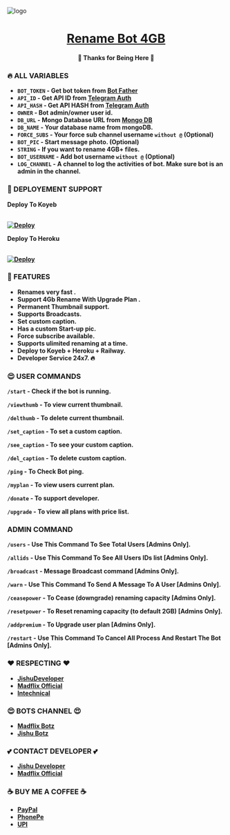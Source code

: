 <img src="https://telegra.ph/file/d0a133ab516b591903a80.jpg" alt="logo" target="/blank">

<h1 align="center">
 <b><a href="https://t.me/filerenamexprobot" target="/blank">Rename Bot 4GB</a></>
</h1>

<p align="center">🩷 Thanks for Being Here 🩷</p>




### 🔥 ALL VARIABLES

* `BOT_TOKEN` - Get bot token from <a href="https://t.me/BotFather" target="/blank">Bot Father</a>
* `API_ID` - Get API ID from <a href="https://my.telegram.org" target="/blank">Telegram Auth</a> 
* `API_HASH` - Get API HASH from <a href="https://my.telegram.org" target="/blank">Telegram Auth</a>
* `OWNER` - Bot admin/owner user id.
* `DB_URL` - Mongo Database URL from <a href="https://cloud.mongodb.com" target="/blank">Mongo DB</a>
* `DB_NAME`  - Your database name from mongoDB.
* `FORCE_SUBS` - Your force sub channel username `without @` (Optional)
* `BOT_PIC` - Start message photo. (Optional)
* `STRING` - If you want to rename 4GB+ files.
* `BOT_USERNAME` - Add bot username `without @` (Optional)
* `LOG_CHANNEL` - A channel to log the activities of bot. Make sure bot is an admin in the channel.




### 📶 DEPLOYEMENT SUPPORT

<summary>Deploy To Koyeb</summary>
<p>
<br>                 
<a target="/blank" href="https://app.koyeb.com/deploy?type=git&repository=github.com/JishuDeveloper/Rename-Bot-4GB&branch=main&name=rename-botz" >
  <img src="https://www.koyeb.com/static/images/deploy/button.svg" alt="Deploy">
</a>
</p>


<summary>Deploy To Heroku</summary>
<p>
<br>
<a href="https://heroku.com/deploy?template=https://github.com/animelegendpro/Premium-Pro">
  <img src="https://www.herokucdn.com/deploy/button.svg" alt="Deploy">
</a>
</p>





### 🥰 FEATURES
 - Renames very fast .
 - Support 4Gb Rename With Upgrade Plan .
 - Permanent Thumbnail support.
 - Supports Broadcasts.
 - Set custom caption.
 - Has a custom Start-up pic.
 - Force subscribe available.
 - Supports ulimited renaming at a time.
 - Deploy to Koyeb + Heroku + Railway.
 - Developer Service 24x7. 🔥




### 😍 USER COMMANDS

`/start` - Check if the bot is running.
 
`/viewthumb` - To view current thumbnail.
 
`/delthumb` - To delete current thumbnail.
 
`/set_caption` - To set a custom caption.
 
`/see_caption` - To see your custom caption.
 
`/del_caption` - To delete custom caption.

`/ping` - To Check Bot ping.
 
`/myplan` - To view users current plan.

`/donate` - To support developer.
 
`/upgrade` - To view all plans with price list.




### ADMIN COMMAND

`/users` - Use This Command To See Total Users [Admins Only].

`/allids` - Use This Command To See All Users IDs list [Admins Only].
 
`/broadcast` - Message Broadcast command [Admins Only].

`/warn` - Use This Command To Send A Message To A User [Admins Only].
 
`/ceasepower` - To Cease (downgrade) renaming capacity [Admins Only].
 
`/resetpower` - To Reset renaming capacity (to default 2GB)  [Admins Only].
 
`/addpremium` - To Upgrade user plan [Admins Only].

`/restart` - Use This Command To Cancel All Process And Restart The Bot [Admins Only].



### ❤️ RESPECTING ❤️
- [JishuDeveloper](https://github.com/JishuDeveloper)
- [Madflix Official](https://github.com/jishusinha) 
- [lntechnical](https://github.com/lntechnical2)

### 😍 BOTS CHANNEL 😍
- [Madflix Botz](https://t.me/Madflix_Bots)
- [Jishu Botz](https://t.me/JishuBotz)

### 💕 CONTACT DEVELOPER 💕
- [Jishu Developer](https://t.me/JishuDeveloper)
- [Madflix Official](https://t.me/MadflixOfficials)

### ☕ BUY ME A COFFEE ☕
- [PayPal](https://paypal.me/jishudeveloper/2.50USD)
- [PhonePe](https://graph.org/file/6822df5af3a2e80637172.jpg)
- [UPI](https://graph.org/file/b831109be4acff5c966d2.jpg)
